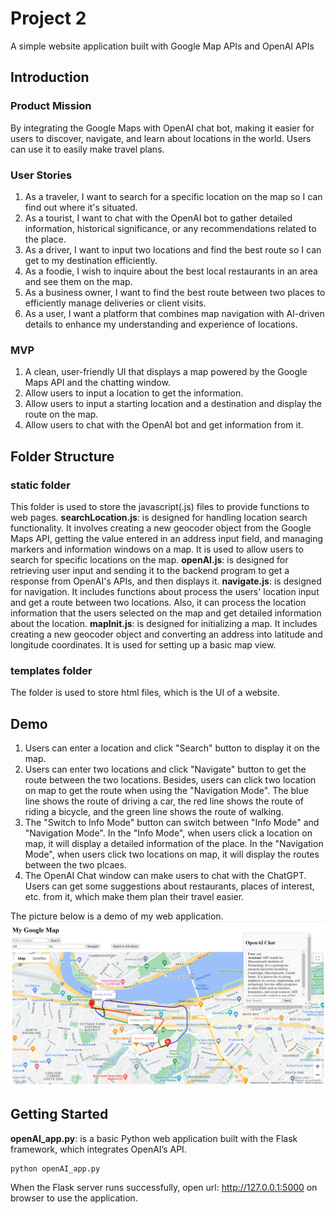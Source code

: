 # Project 2
A simple website application built with Google Map APIs and OpenAI APIs

## Introduction
### Product Mission
By integrating the Google Maps with OpenAI chat bot, making it easier for users to discover, navigate, and learn about locations in the world. Users can use it to easily make travel plans. 

### User Stories
1. As a traveler, I want to search for a specific location on the map so I can find out where it's situated.
2. As a tourist, I want to chat with the OpenAI bot to gather detailed information, historical significance, or any recommendations related to the place.
3. As a driver, I want to input two locations and find the best route so I can get to my destination efficiently.
4. As a foodie, I wish to inquire about the best local restaurants in an area and see them on the map.
5. As a business owner, I want to find the best route between two places to efficiently manage deliveries or client visits.
6. As a user, I want a platform that combines map navigation with AI-driven details to enhance my understanding and experience of locations.

### MVP
1. A clean, user-friendly UI that displays a map powered by the Google Maps API and the chatting window.
2. Allow users to input a location to get the information.
3. Allow users to input a starting location and a destination and display the route on the map.
4. Allow users to chat with the OpenAI bot and get information from it.

## Folder Structure
### static folder
This folder is used to store the javascript(.js) files to provide functions to web pages.
**searchLocation.js**: is designed for handling location search functionality. It involves creating a new geocoder object from the Google Maps API, getting the value entered in an address input field, and managing markers and information windows on a map. It is used to allow users to search for specific locations on the map.
**openAI.js**: is designed for retrieving user input and sending it to the backend program to get a response from OpenAI's APIs, and then displays it.
**navigate.js**: is designed for navigation. It includes functions about process the users' location input and get a route between two locations. Also, it can process the location information that the users selected on the map and get detailed information about the location.
**mapInit.js**: is designed for initializing a map. It includes creating a new geocoder object and converting an address into latitude and longitude coordinates. It is used for setting up a basic map view.

### templates folder
The folder is used to store html files, which is the UI of a website.

## Demo
1. Users can enter a location and click "Search" button to display it on the map.
2. Users can enter two locations and click "Navigate" button to get the route between the two locations. Besides, users can click two location on map to get the route when using the "Navigation Mode". The blue line shows the route of driving a car, the red line shows the route of riding a bicycle, and the green line shows the route of walking.
3. The "Switch to Info Mode" button can switch between "Info Mode" and "Navigation Mode". In the "Info Mode", when users click a location on map, it will display a detailed information of the place. In the "Navigation Mode", when users click two locations on map, it will display the routes between the two plcaes.
4. The OpenAI Chat window can make users to chat with the ChatGPT. Users can get some suggestions about restaurants, places of interest, etc. from it, which make them plan their travel easier.

The picture below is a demo of my web application. 
![Demo](./demo.jpg)

## Getting Started
**openAI_app.py**: is a basic Python web application built with the Flask framework, which integrates OpenAI’s API. 
```
python openAI_app.py
```
When the Flask server runs successfully, open url: http://127.0.0.1:5000 on browser to use the application.
